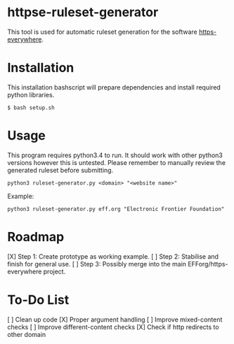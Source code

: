 # httpse-ruleset-generator

This tool is used for automatic ruleset generation for the software [https-everywhere](https://github.com/efforg/https-everywhere).

# Installation
This installation bashscript will prepare dependencies and install required python libraries.

    $ bash setup.sh

# Usage
This program requires python3.4 to run. It should work with other python3 versions however this is untested. Please remember to manually review the generated ruleset before submitting.

    python3 ruleset-generator.py <domain> "<website name>"
    
Example:

    python3 ruleset-generator.py eff.org "Electronic Frontier Foundation"
    
# Roadmap

[X] Step 1: Create prototype as working example.
[ ] Step 2: Stabilise and finish for general use.
[ ] Step 3: Possibly merge into the main EFForg/https-everywhere project.

# To-Do List

[ ] Clean up code
[X] Proper argument handling
[ ] Improve mixed-content checks
[ ] Improve different-content checks
[X] Check if http redirects to other domain
